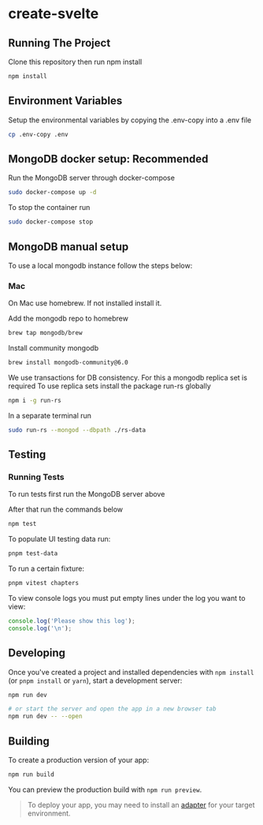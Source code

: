 # create-svelte

## Running The Project

Clone this repository then run npm install

```bash
npm install
```

## Environment Variables

Setup the environmental variables by copying the .env-copy into a .env file

```bash
cp .env-copy .env
```

## MongoDB docker setup: Recommended

Run the MongoDB server through docker-compose

```bash
sudo docker-compose up -d
```

To stop the container run

```bash
sudo docker-compose stop
```

## MongoDB manual setup

To use a local mongodb instance follow the steps below:

### Mac

On Mac use homebrew. If not installed install it.

Add the mongodb repo to homebrew

```bash
brew tap mongodb/brew
```

Install community mongodb

```bash
brew install mongodb-community@6.0
```

We use transactions for DB consistency. For this a mongodb replica set is required
To use replica sets install the package run-rs globally

```bash
npm i -g run-rs
```

In a separate terminal run

```bash
sudo run-rs --mongod --dbpath ./rs-data
```

## Testing

### Running Tests

To run tests first run the MongoDB server above

After that run the commands below

```bash
npm test
```

To populate UI testing data run:

```bash
pnpm test-data
```

To run a certain fixture:

```bash
pnpm vitest chapters
```

To view console logs you must put empty lines under the log you want to view:

```javascript
console.log('Please show this log');
console.log('\n');
```

## Developing

Once you've created a project and installed dependencies with `npm install` (or `pnpm install` or `yarn`), start a development server:

```bash
npm run dev

# or start the server and open the app in a new browser tab
npm run dev -- --open
```

## Building

To create a production version of your app:

```bash
npm run build
```

You can preview the production build with `npm run preview`.

> To deploy your app, you may need to install an [adapter](https://kit.svelte.dev/docs/adapters) for your target environment.
